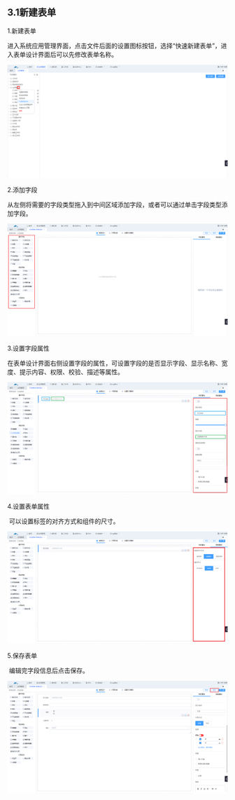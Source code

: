 ## 3.1新建表单

1.新建表单

​	进入系统应用管理界面，点击文件后面的设置图标按钮，选择“快速新建表单”，进入表单设计界面后可以先修改表单名称。

![newform](./image/formdesign/newform/newform.png)

2.添加字段

​	从左侧将需要的字段类型拖入到中间区域添加字段，或者可以通过单击字段类型添加字段。

![addfield](./image/formdesign/newform/addfield.png)

3.设置字段属性

​	在表单设计界面右侧设置字段的属性，可设置字段的是否显示字段、显示名称、宽度、提示内容、权限、校验、描述等属性。

![fieldattributes](./image/formdesign/newform/fieldattributes.png)

4.设置表单属性

​	可以设置标签的对齐方式和组件的尺寸。

![formattributes](./image/formdesign/newform/formattributes.png)

5.保存表单

​	编辑完字段信息后点击保存。

![save](./image/formdesign/newform/save.png)